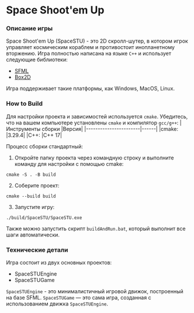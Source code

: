 # Space Shoot'em Up

### Описание игры

Space Shoot'em Up (SpaceSTU) - это 2D скролл-шутер, в котором игрок управляет космическим кораблем и противостоит инопланетному вторжению.
Игра полностью написана на языке ```C++``` и использует следующие библиотеки:
* [SFML](https://www.sfml-dev.org/) 
* [Box2D](https://box2d.org/)

Игра поддерживает такие платформы, как Windows, MacOS, Linux.

### How to Build
Для настройки проекта и зависимостей используется ```cmake```.  Убедитесь, что на вашем компьютере установлены ```cmake``` и компилятор ```gcc/g++```:
|Инструменты сборки   	|Версия|
|-----------------------|------|
|cmake:       			|3.29.4|
|C++:        			|C++ 17|

Процесс сборки стандартный:

1. Откройте папку проекта через командную строку и выполните команду для настройки с помощью cmake:
```
cmake -S . -B build
```
2. Соберите проект:
```
cmake --build build
```
3. Запустите игру:
```
./build/SpaceSTU/SpaceSTU.exe
```
Также можно запустить скрипт ```buildAndRun.bat```, который выполнит все шаги автоматически.

### Технические детали

Игра состоит из двух основных проектов:

* SpaceSTUEngine
* SpaceSTUGame

```SpaceSTUEngine``` - это минималистичный игровой движок, построенный на базе SFML.
```SpaceSTUGame``` — это сама игра, созданная с использованием движка ```SpaceSTUEngine```.
